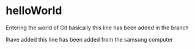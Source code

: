 # helloWorld
Entering the world of  Git
basically this line has been added in the branch

Ihave added this line  has been added from the samsung computer

